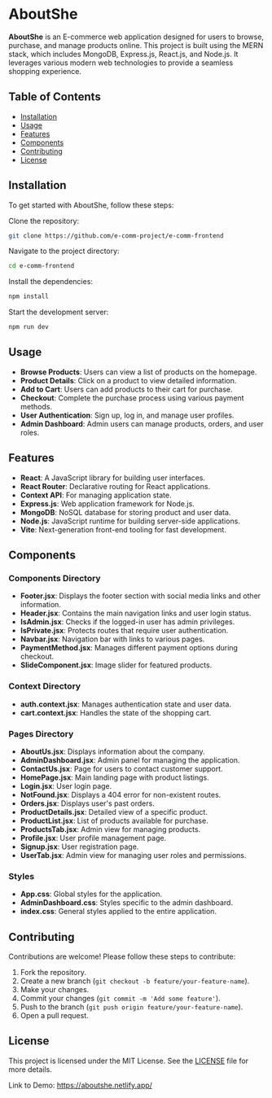 # AboutShe

**AboutShe** is an E-commerce web application designed for users to browse, purchase, and manage products online. This project is built using the MERN stack, which includes MongoDB, Express.js, React.js, and Node.js. It leverages various modern web technologies to provide a seamless shopping experience.

## Table of Contents

- [Installation](#installation)
- [Usage](#usage)
- [Features](#features)
- [Components](#components)
- [Contributing](#contributing)
- [License](#license)

## Installation

To get started with AboutShe, follow these steps:

Clone the repository:

```bash
git clone https://github.com/e-comm-project/e-comm-frontend
```

Navigate to the project directory:

```bash
cd e-comm-frontend
```

Install the dependencies:

```bash
npm install
```

Start the development server:

```bash
npm run dev
```

## Usage

- **Browse Products**: Users can view a list of products on the homepage.
- **Product Details**: Click on a product to view detailed information.
- **Add to Cart**: Users can add products to their cart for purchase.
- **Checkout**: Complete the purchase process using various payment methods.
- **User Authentication**: Sign up, log in, and manage user profiles.
- **Admin Dashboard**: Admin users can manage products, orders, and user roles.

## Features

- **React**: A JavaScript library for building user interfaces.
- **React Router**: Declarative routing for React applications.
- **Context API**: For managing application state.
- **Express.js**: Web application framework for Node.js.
- **MongoDB**: NoSQL database for storing product and user data.
- **Node.js**: JavaScript runtime for building server-side applications.
- **Vite**: Next-generation front-end tooling for fast development.

## Components

### Components Directory

- **Footer.jsx**: Displays the footer section with social media links and other information.
- **Header.jsx**: Contains the main navigation links and user login status.
- **IsAdmin.jsx**: Checks if the logged-in user has admin privileges.
- **IsPrivate.jsx**: Protects routes that require user authentication.
- **Navbar.jsx**: Navigation bar with links to various pages.
- **PaymentMethod.jsx**: Manages different payment options during checkout.
- **SlideComponent.jsx**: Image slider for featured products.

### Context Directory

- **auth.context.jsx**: Manages authentication state and user data.
- **cart.context.jsx**: Handles the state of the shopping cart.

### Pages Directory

- **AboutUs.jsx**: Displays information about the company.
- **AdminDashboard.jsx**: Admin panel for managing the application.
- **ContactUs.jsx**: Page for users to contact customer support.
- **HomePage.jsx**: Main landing page with product listings.
- **Login.jsx**: User login page.
- **NotFound.jsx**: Displays a 404 error for non-existent routes.
- **Orders.jsx**: Displays user's past orders.
- **ProductDetails.jsx**: Detailed view of a specific product.
- **ProductList.jsx**: List of products available for purchase.
- **ProductsTab.jsx**: Admin view for managing products.
- **Profile.jsx**: User profile management page.
- **Signup.jsx**: User registration page.
- **UserTab.jsx**: Admin view for managing user roles and permissions.

### Styles

- **App.css**: Global styles for the application.
- **AdminDashboard.css**: Styles specific to the admin dashboard.
- **index.css**: General styles applied to the entire application.

## Contributing

Contributions are welcome! Please follow these steps to contribute:

1. Fork the repository.
2. Create a new branch (`git checkout -b feature/your-feature-name`).
3. Make your changes.
4. Commit your changes (`git commit -m 'Add some feature'`).
5. Push to the branch (`git push origin feature/your-feature-name`).
6. Open a pull request.

## License

This project is licensed under the MIT License. See the [LICENSE](LICENSE) file for more details.


Link to Demo: https://aboutshe.netlify.app/